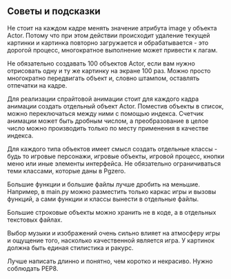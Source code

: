 ## Советы и подсказки

Не стоит на каждом кадре менять значение атрибута image у объекта Actor. Потому что при этом действии происходит удаление текущей картинки и картинка повторно загружается и обрабатывается - это дорогой процесс, многократное выполнение может привести к лагам.

Не обязательно создавать 100 объектов Actor, если вам нужно отрисовать одну и ту же картинку на экране 100 раз. Можно просто многократно передвигать объект и, словно штампом, оставлять отпечатки на кадре.

Для реализации спрайтовой анимации стоит для каждого кадра анимации создать отдельный объект Actor. Поместив объекты в список, можно переключаться между ними с помощью индекса. Счетчик анимации может быть дробным числом, а преобразование в целое число можно производить только по месту применения в качестве индекса.

Для каждого типа объектов имеет смысл создать отдельные классы - будь то игровые персонажи, игровые объекты, игровой процесс, кнопки меню или иные элементы интерфейса. Не обязательно ограничиваться теми классами, которые даны в Pgzero.

Большие функции и большие файлы лучше дробить на меньшие. Например, в main.py можно разместить только каркас игры и вызовы функций, а сами функции и классы вынести в отдельные файлы.

Большие строковые объекты можно хранить не в коде, а в отдельных текстовых файлах.

Выбор музыки и изображений очень сильно влияет на атмосферу игры и ощущение того, насколько качественной является игра. У картинок должна быть единая стилистика и ракурс.

Лучше написать длинно и понятно, чем коротко и некрасиво. Нужно соблюдать PEP8.
